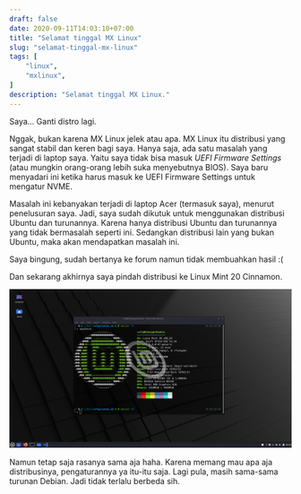 ```yaml
---
draft: false
date: 2020-09-11T14:03:10+07:00
title: "Selamat tinggal MX Linux"
slug: "selamat-tinggal-mx-linux"
tags: [
    "linux",
    "mxlinux",
]
description: "Selamat tinggal MX Linux."
---
```


Saya... Ganti distro lagi.

Nggak, bukan karena MX Linux jelek atau apa. MX Linux itu distribusi yang sangat stabil dan keren bagi saya. Hanya saja, ada satu masalah yang terjadi di laptop saya. Yaitu saya tidak bisa masuk _UEFI Firmware Settings_ (atau mungkin orang-orang lebih suka menyebutnya BIOS). Saya baru menyadari ini ketika harus masuk ke UEFI Firmware Settings untuk mengatur NVME.

Masalah ini kebanyakan terjadi di laptop Acer (termasuk saya), menurut penelusuran saya. Jadi, saya sudah dikutuk untuk menggunakan distribusi Ubuntu dan turunannya. Karena hanya distribusi Ubuntu dan turunannya yang tidak bermasalah seperti ini. Sedangkan distribusi lain yang bukan Ubuntu, maka akan mendapatkan masalah ini.

Saya bingung, sudah bertanya ke forum namun tidak membuahkan hasil :(

Dan sekarang akhirnya saya pindah distribusi ke Linux Mint 20 Cinnamon.

![Linux Mint 20 Cinnamon](LM20.png)

Namun tetap saja rasanya sama aja haha. Karena memang mau apa aja distribusinya, pengaturannya ya itu-itu saja. Lagi pula, masih sama-sama turunan Debian. Jadi tidak terlalu berbeda sih.
